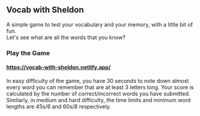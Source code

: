 ## Vocab with Sheldon
A simple game to test your vocabulary and your memory, with a little bit of fun.  
Let's see what are all the words that you know?


### Play the Game

#### https://vocab-with-sheldon.netlify.app/

In easy difficulty of the game, you have 30 seconds to note down almost every word you can remember that are at least 3 letters long. Your score is calculated by the number of correct/incorrect words you have submitted. Similarly, in medium and hard difficulty, the time limits and minimum word lengths are 45s/6 and 60s/8 respectively.